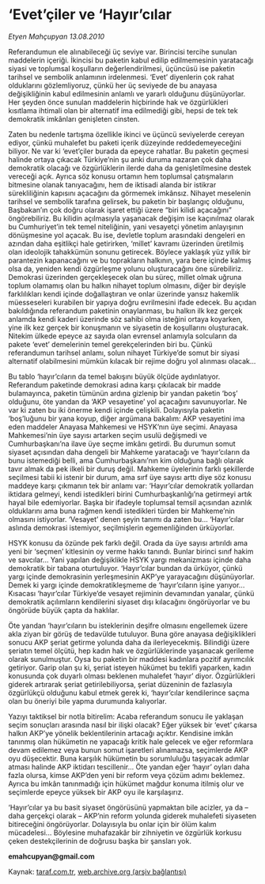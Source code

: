 # ‘Evet’çiler ve ‘Hayır’cılar

*Etyen Mahçupyan 13.08.2010*

<div class="yazi"><p>Referandumun ele alınabileceği üç seviye var. Birincisi tercihe sunulan maddelerin içeriği. İkincisi bu paketin kabul edilip edilmemesinin yaratacağı siyasi ve toplumsal koşulların değerlendirilmesi, üçüncüsü ise paketin tarihsel ve sembolik anlamının irdelenmesi. ‘Evet’ diyenlerin çok rahat olduklarını gözlemliyoruz, çünkü her üç seviyede de bu anayasa değişikliğinin kabul edilmesinin anlamlı ve yararlı olduğunu düşünüyorlar. Her şeyden önce sunulan maddelerin hiçbirinde hak ve özgürlükleri kısıtlama ihtimali olan bir alternatif ima edilmediği gibi, hepsi de tek tek demokratik imkânları genişleten cinsten.  </p>
<p>Zaten bu nedenle tartışma özellikle ikinci ve üçüncü seviyelerde cereyan ediyor, çünkü muhalefet bu paketi içerik düzeyinde reddedemeyeceğini biliyor. Ne var ki ‘evet’çiler burada da epeyce rahatlar. Bu paketin geçmesi halinde ortaya çıkacak Türkiye’nin şu anki duruma nazaran çok daha demokratik olacağı ve özgürlüklerin ilerde daha da genişletilmesine destek vereceği açık. Ayrıca söz konusu ortamın hem toplumsal çatışmaların bitmesine olanak tanıyacağını, hem de iktisadi alanda bir istikrar sürekliliğinin kapısını açacağını da görmemek imkânsız. Nihayet meselenin tarihsel ve sembolik tarafına gelirsek, bu paketin bir başlangıç olduğunu, Başbakan’ın çok doğru olarak işaret ettiği üzere “biri kilidi açacağını” öngörebiliriz. Bu kilidin açılmasıyla yaşanacak değişim ise kaçınılmaz olarak bu Cumhuriyet’in tek temel niteliğinin, yani vesayetçi yönetim anlayışının dönüşmesine yol açacak. Bu ise, devletle toplum arasındaki dengeleri en azından daha eşitlikçi hale getirirken, ‘millet’ kavramı üzerinden üretilmiş olan ideolojik tahakkümün sonunu getirecek. Böylece yaklaşık yüz yıllık bir parantezin kapanacağını ve bu toprakların halkının, yara bere içinde kalmış olsa da, yeniden kendi özgürleşme yolunu oluşturacağını öne sürebiliriz. Demokrasi üzerinden gerçekleşecek olan bu süreç, millet olmak uğruna toplum olamamış olan bu halkın nihayet toplum olmasını, diğer bir deyişle farklılıkları kendi içinde doğallaştıran ve onlar üzerinde yansız hakemlik müesseseleri kurabilen bir yapıya doğru evrilmesini ifade edecek. Bu açıdan bakıldığında referandum paketinin onaylanması, bu halkın ilk kez gerçek anlamda kendi kaderi üzerinde söz sahibi olma isteğini ortaya koyarken, yine ilk kez gerçek bir konuşmanın ve siyasetin de koşullarını oluşturacak. Nitekim ülkede epeyce az sayıda olan evrensel anlamıyla solcuların da pakete ‘evet’ demelerinin temel gerekçelerinden biri bu. Çünkü referandumun tarihsel anlamı, solun nihayet Türkiye’de somut bir siyasi alternatif olabilmesini mümkün kılacak bir rejime doğru yol alınması olacak...</p>
<p>Bu tablo ‘hayır’cıların da temel bakışını büyük ölçüde aydınlatıyor. Referandum paketinde demokrasi adına karşı çıkılacak bir madde bulamayınca, paketin tümünün ardına gizlenip bir yandan paketin ‘boş’ olduğunu, öte yandan da ‘AKP vesayetine’ yol açacağını savunuyorlar. Ne var ki zaten bu iki önerme kendi içinde çelişkili. Dolayısıyla paketin ‘boş’luğunu bir yana koyup, diğer argümana bakalım: AKP vesayetini ima eden maddeler Anayasa Mahkemesi ve HSYK’nın üye seçimi. Anayasa Mahkemesi’nin üye sayısı artarken seçim usulü değişmedi ve Cumhurbaşkanı’na ilave üye seçme imkânı getirdi. Bu durumun somut siyaset açısından daha dengeli bir Mahkeme yaratacağı ve ‘hayır’cıların da bunu istemediği belli, ama Cumhurbaşkanı’nın kim olduğuna bağlı olarak tavır almak da pek ilkeli bir duruş değil. Mahkeme üyelerinin farklı şekillerde seçilmesi tabii ki istenir bir durum, ama sırf üye sayısı arttı diye söz konusu maddeye karşı çıkmanın tek bir anlamı var: ‘Hayır’cılar demokratik yollardan iktidara gelmeyi, kendi istedikleri birini Cumhurbaşkanlığı’na getirmeyi artık hayal bile edemiyorlar. Başka bir ifadeyle toplumsal temsil açısından azınlık olduklarını ama buna rağmen kendi istedikleri türden bir Mahkeme’nin olmasını istiyorlar. ‘Vesayet’ denen şeyin tanımı da zaten bu... ‘Hayır’cılar aslında demokrasi istemiyor, seçilmişlerin egemenliğinden ürküyorlar. </p>
<p>HSYK konusu da özünde pek farklı değil. Orada da üye sayısı artırıldı ama yeni bir ‘seçmen’ kitlesinin oy verme hakkı tanındı. Bunlar birinci sınıf hakim ve savcılar... Yani yapılan değişiklikle HSYK yargı mekanizması içinde daha demokratik bir tabana oturtuluyor. ‘Hayır’cılar bundan da ürküyor, çünkü yargı içinde demokrasinin yerleşmesinin AKP’ye yarayacağını düşünüyorlar. Demek ki yargı içinde demokratikleşmeme de ‘hayır’cıların işine yarıyor... Kısacası ‘hayır’cılar Türkiye’de vesayet rejiminin devamından yanalar, çünkü demokratik açılımların kendilerini siyaset dışı kılacağını öngörüyorlar ve bu öngörüde büyük çapta da haklılar. </p>
<p>Öte yandan ‘hayır’cıların bu isteklerinin deşifre olmasını engellemek üzere akla ziyan bir görüş de tedavülde tutuluyor. Buna göre anayasa değişiklikleri sonucu AKP şeriat getirme yolunda daha da ilerleyecekmiş. Bilindiği üzere şeriatın temel ölçütü, hep kadın hak ve özgürlüklerinde yaşanacak gerileme olarak sunulmuştur. Oysa bu paketin bir maddesi kadınlara pozitif ayrımcılık getiriyor. Garip olan şu ki, şeriat isteyen hükümet bu teklifi yaparken, kadın konusunda çok duyarlı olması beklenen muhalefet ‘hayır’ diyor. Özgürlükleri giderek artırarak şeriat getirilebiliyorsa, şeriat düzeninin de fazlasıyla özgürlükçü olduğunu kabul etmek gerek ki, ‘hayır’cılar kendilerince saçma olan bu öneriyi bile yapma durumunda kalıyorlar. </p>
<p>Yazıyı taktiksel bir notla bitirelim: Acaba referandum sonucu ile yaklaşan seçim sonuçları arasında nasıl bir ilişki olacak? Eğer yüksek bir ‘evet’ çıkarsa halkın AKP’ye yönelik beklentilerinin artacağı açıktır. Kendisine imkân tanınmış olan hükümetin ne yapacağı kritik hale gelecek ve eğer reformlara devam edilemez veya bunun somut işaretleri alınamazsa, seçimlerde AKP oyu düşecektir. Buna karşılık hükümetin bu sorumluluğu taşıyacak adımlar atması halinde AKP iktidarı tescillenir... Öte yandan eğer ‘hayır’ oyları daha fazla olursa, kimse AKP’den yeni bir reform veya çözüm adımı beklemez. Ayrıca bu imkân tanınmadığı için hükümet mağdur konuma itilmiş olur ve seçimlerde epeyce yüksek bir AKP oyu ile karşılaşırız.</p>
<p>‘Hayır’cılar ya bu basit siyaset öngörüsünü yapmaktan bile acizler, ya da – daha gerçekçi olarak – AKP’nin reform yolunda giderek muhalefeti siyaseten bitireceğini öngörüyorlar. Dolayısıyla bu onlar için bir ölüm kalım mücadelesi... Böylesine muhafazakâr bir zihniyetin ve özgürlük korkusu çeken destekçilerinin de doğrusu başka bir şansları yok. </p>
<p><b>emahcupyan@gmail.com</b></p>
</div>

Kaynak: [taraf.com.tr](http://www.taraf.com.tr:80/etyen-mahcupyan/makale-evet-ciler-ve-hayir-cilar.htm), [web.archive.org (arşiv bağlantısı)](http://web.archive.org/web/20100816121319/http://www.taraf.com.tr:80/etyen-mahcupyan/makale-evet-ciler-ve-hayir-cilar.htm)
